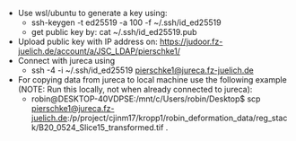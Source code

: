 
- Use wsl/ubuntu to generate a key using:
	-  ssh-keygen -t ed25519 -a 100 -f ~/.ssh/id_ed25519
	- get public key by: cat ~/.ssh/id_ed25519.pub
- Upload public key with IP address on:  https://judoor.fz-juelich.de/account/a/JSC_LDAP/pierschke1/
- Connect with jureca using 
	- ssh -4 -i ~/.ssh/id_ed25519 pierschke1@jureca.fz-juelich.de
- For copying data from jureca to local machine use the following example (NOTE: Run this locally, not when already connected to jureca):
	- robin@DESKTOP-40VDPSE:/mnt/c/Users/robin/Desktop$ scp pierschke1@jureca.fz-juelich.de:/p/project/cjinm17/kropp1/robin_deformation_data/reg_stack/B20_0524_Slice15_transformed.tif .